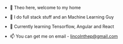 - 👋 Theo here, welcome to my home
- 👀 I do full stack stuff and an Machine Learning Guy
- 🌱 Currently learning Tensorflow, Angular and React

- 📫 You can get me on email - lincolnthep@gmail.com

<!---
tiprock-network/tiprock-network is a ✨ special ✨ repository because its `README.md` (this file) appears on your GitHub profile.
You can click the Preview link to take a look at your changes.
--->

